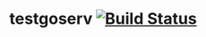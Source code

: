 # testgoserv [![Build Status](https://travis-ci.org/guzenok/testgoserv.svg?branch=develop)](https://travis-ci.org/guzenok/testgoserv)
